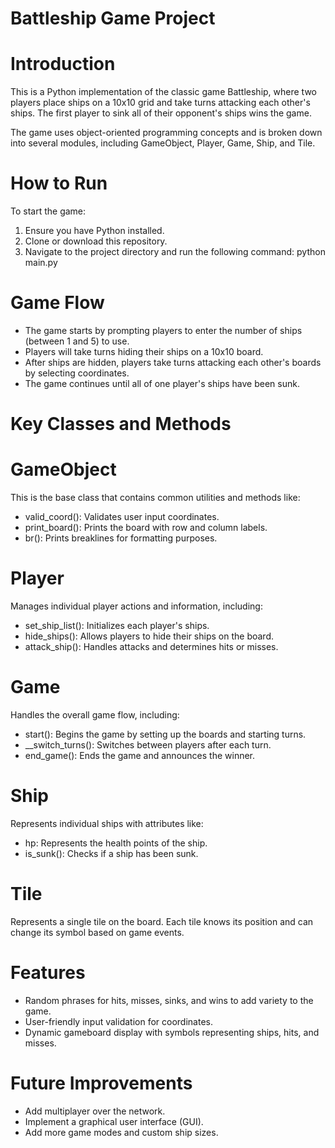 # Battleship Game Project
# Introduction
This is a Python implementation of the classic game Battleship, where two players place ships on a 10x10 grid and take turns attacking each other's ships. The first player to sink all of their opponent's ships wins the game.

The game uses object-oriented programming concepts and is broken down into several modules, including GameObject, Player, Game, Ship, and Tile.

# How to Run
To start the game:

1. Ensure you have Python installed.
2. Clone or download this repository.
3. Navigate to the project directory and run the following command: python main.py

# Game Flow
- The game starts by prompting players to enter the number of ships (between 1 and 5) to use.
- Players will take turns hiding their ships on a 10x10 board.
- After ships are hidden, players take turns attacking each other's boards by selecting coordinates.
- The game continues until all of one player's ships have been sunk.

# Key Classes and Methods

# GameObject
This is the base class that contains common utilities and methods like:

- valid_coord(): Validates user input coordinates.
- print_board(): Prints the board with row and column labels.
- br(): Prints breaklines for formatting purposes.
# Player
Manages individual player actions and information, including:

- set_ship_list(): Initializes each player's ships.
- hide_ships(): Allows players to hide their ships on the board.
- attack_ship(): Handles attacks and determines hits or misses.
# Game
Handles the overall game flow, including:

- start(): Begins the game by setting up the boards and starting turns.
- __switch_turns(): Switches between players after each turn.
- end_game(): Ends the game and announces the winner.
# Ship
Represents individual ships with attributes like:

- hp: Represents the health points of the ship.
- is_sunk(): Checks if a ship has been sunk.
# Tile
Represents a single tile on the board. Each tile knows its position and can change its symbol based on game events.

# Features
- Random phrases for hits, misses, sinks, and wins to add variety to the game.
- User-friendly input validation for coordinates.
- Dynamic gameboard display with symbols representing ships, hits, and misses.

# Future Improvements
- Add multiplayer over the network.
- Implement a graphical user interface (GUI).
- Add more game modes and custom ship sizes.
